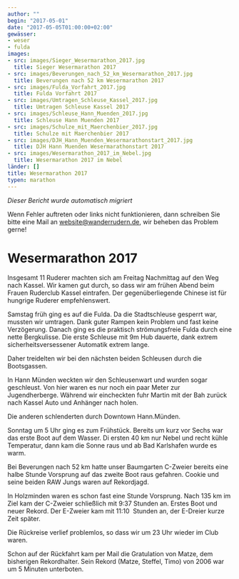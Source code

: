 ```yaml
---
author: ""
begin: "2017-05-01"
date: "2017-05-05T01:00:00+02:00"
gewässer:
- weser
- fulda
images:
- src: images/Sieger_Wesermarathon_2017.jpg
  title: Sieger Wesermarathon 2017
- src: images/Beverungen_nach_52_km_Wesermarathon_2017.jpg
  title: Beverungen nach 52 km Wesermarathon 2017
- src: images/Fulda_Vorfahrt_2017.jpg
  title: Fulda Vorfahrt 2017
- src: images/Umtragen_Schleuse_Kassel_2017.jpg
  title: Umtragen Schleuse Kassel 2017
- src: images/Schleuse_Hann_Muenden_2017.jpg
  title: Schleuse Hann Muenden 2017
- src: images/Schulze_mit_Maerchenbier_2017.jpg
  title: Schulze mit Maerchenbier 2017
- src: images/DJH_Hann_Muenden_Wesermarathonstart_2017.jpg
  title: DJH Hann Muenden Wesermarathonstart 2017
- src: images/Wesermarathon_2017_im_Nebel.jpg
  title: Wesermarathon 2017 im Nebel
länder: []
title: Wesermarathon 2017
typen: marathon
---
```



*Dieser Bericht wurde automatisch migriert*

Wenn Fehler auftreten oder links nicht funktionieren, dann schreiben Sie bitte eine Mail an website@wanderrudern.de, wir beheben das Problem gerne!



# Wesermarathon 2017


Insgesamt 11 Ruderer machten sich am Freitag Nachmittag auf den Weg nach Kassel. Wir kamen gut durch, so dass wir am frühen Abend beim Frauen Ruderclub Kassel eintrafen. Der gegenüberliegende Chinese ist für hungrige Ruderer empfehlenswert.

Samstag früh ging es auf die Fulda. Da die Stadtschleuse gesperrt war, mussten wir umtragen. Dank guter Rampen kein Problem und fast keine Verzögerung. Danach ging es die praktisch strömungsfreie Fulda durch eine nette Bergkulisse. Die erste Schleuse mit 9m Hub dauerte, dank extrem sicherheitsversessener Automatik extrem lange.

Daher treidelten wir bei den nächsten beiden Schleusen durch die Bootsgassen.

In Hann Münden weckten wir den Schleusenwart und wurden sogar geschleust. Von hier waren es nur noch ein paar Meter zur Jugendherberge. Während wir eincheckten fuhr Martin mit der Bah zurück nach Kassel Auto und Anhänger nach holen.

Die anderen schlenderten durch Downtown Hann.Münden.

Sonntag um 5 Uhr ging es zum Frühstück. Bereits um kurz vor Sechs war das erste Boot auf dem Wasser. Di ersten 40 km nur Nebel und recht kühle Temperatur, dann kam die Sonne raus und ab Bad Karlshafen wurde es warm.

Bei Beverungen nach 52 km hatte unser Baumgarten C-Zweier bereits eine halbe Stunde Vorsprung auf das zweite Boot raus gefahren. Cookie und seine beiden RAW Jungs waren auf Rekordjagd.

In Holzminden waren es schon fast eine Stunde Vorsprung. Nach 135 km im Ziel kam der C-Zweier schließlich mit 9:37 Stunden an. Erstes Boot und neuer Rekord. Der E-Zweier kam mit 11:10  Stunden an, der E-Dreier kurze Zeit später.

Die Rückreise verlief problemlos, so dass wir um 23 Uhr wieder im Club waren.

Schon auf der Rückfahrt kam per Mail die Gratulation von Matze, dem bisherigen Rekordhalter. Sein Rekord (Matze, Steffel, Timo) von 2006 war um 5 Minuten unterboten.

